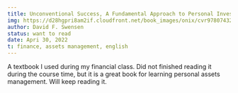 ```yaml
---
title: Unconventional Success, A Fundamental Approach to Personal Investment
img: https://d28hgpri8am2if.cloudfront.net/book_images/onix/cvr9780743274616/unconventional-success-9780743274616_lg.jpg
author: David F. Swensen
status: want to read
date: Apri 30, 2022
t: finance, assets management, english
---
```


A textbook I used during my financial class. Did not finished reading it during the course time, but it is a great book for learning personal assets management. Will keep reading it.
